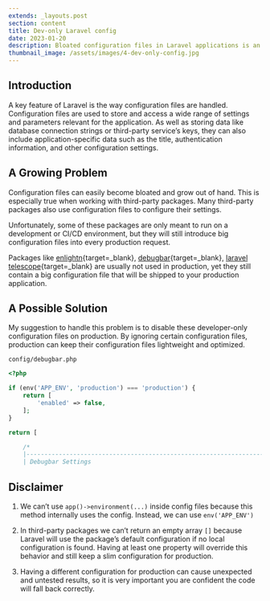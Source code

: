 ```yaml
---
extends: _layouts.post
section: content
title: Dev-only Laravel config
date: 2023-01-20
description: Bloated configuration files in Laravel applications is an issue, particularly when using third-party packages. This post suggests disabling developer-only configuration files on production to keep configuration files lightweight and optimized.
thumbnail_image: /assets/images/4-dev-only-config.jpg
---
```


## Introduction

A key feature of Laravel is the way configuration files are handled. Configuration files are used to store and access a wide range of settings and parameters relevant for the application. As well as storing data like database connection strings or third-party service’s keys, they can also include application-specific data such as the title, authentication information, and other configuration settings.

## A Growing Problem

Configuration files can easily become bloated and grow out of hand. This is especially true when working with third-party packages. Many third-party packages also use configuration files to configure their settings.

Unfortunately, some of these packages are only meant to run on a development or CI/CD environment, but they will still introduce big configuration files into every production request.

Packages like [enlightn](https://github.com/enlightn/enlightn/blob/master/config/enlightn.php){target=_blank}, [debugbar](https://github.com/barryvdh/laravel-debugbar/blob/master/config/debugbar.php){target=_blank}, [laravel telescope](https://github.com/laravel/telescope/blob/4.x/config/telescope.php){target=_blank} are usually not used in production, yet they still contain a big configuration file that will be shipped to your production application.

## A Possible Solution

My suggestion to handle this problem is to disable these developer-only configuration files on production. By ignoring certain configuration files, production can keep their configuration files lightweight and optimized.

`config/debugbar.php`

```php
<?php

if (env('APP_ENV', 'production') === 'production') {
    return [
        'enabled' => false,
    ];
}

return [

    /*
    |--------------------------------------------------------------------------
    | Debugbar Settings
```

## Disclaimer

1) We can’t use `app()->environment(...)` inside config files because this method internally uses the config. Instead, we can use `env('APP_ENV')`

2) In third-party packages we can’t return an empty array `[]` because Laravel will use the package’s default configuration if no local configuration is found. Having at least one property will override this behavior and still keep a slim configuration for production.

3) Having a different configuration for production can cause unexpected and untested results, so it is very important you are confident the code will fall back correctly.
